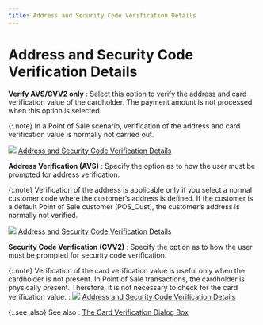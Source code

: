 ```yaml
---
title: Address and Security Code Verification Details
---
```


# Address and Security Code Verification Details


**Verify AVS/CVV2  only**
: Select this option to verify the address and card  verification value of the cardholder. The payment amount is not processed  when this option is selected.


{:.note}
In a Point of Sale scenario, verification  of the address and card verification value is normally not carried out.


![]({{site.pos_baseurl}}/img/lens.gif) [Address  and Security Code Verification Details]({{site.pos_baseurl}}/pos-trans/create-pos-doc/pos-receipts/proc-cc-pmnts/receiving/verify-dtls/avs-and-cvv/avs-and-cvv-vrf-dtls.html)


**Address Verification (AVS)**
: Specify the option as to how the user must be prompted  for address verification.


{:.note}
Verification of the address is applicable  only if you select a normal customer code where the customer’s address  is defined. If the customer is a default Point of Sale customer (POS\_Cust),  the customer’s address is normally not verified.


![]({{site.pos_baseurl}}/img/lens.gif) [Address  and Security Code Verification Details]({{site.pos_baseurl}}/pos-trans/create-pos-doc/pos-receipts/proc-cc-pmnts/receiving/verify-dtls/avs-and-cvv/avs-and-cvv-vrf-dtls.html)


**Security Code Verification (CVV2)**
: Specify the option as to how the user must be prompted  for security code verification.


{:.note}
Verification of the card verification value  is useful only when the cardholder is not present. In Point of Sale transactions,  the cardholder is physically present. Therefore, it is not necessary to  check for the card verification value.
: ![]({{site.pos_baseurl}}/img/lens.gif) [Address  and Security Code Verification Details]({{site.pos_baseurl}}/pos-trans/create-pos-doc/pos-receipts/proc-cc-pmnts/receiving/verify-dtls/avs-and-cvv/avs-and-cvv-vrf-dtls.html)


{:.see_also}
See also
: [The  Card Verification Dialog Box]({{site.pos_baseurl}}/pos-trans/create-pos-doc/pos-receipts/proc-cc-pmnts/verification-dlg/the_card_verification_dialog_box_pos.html)
